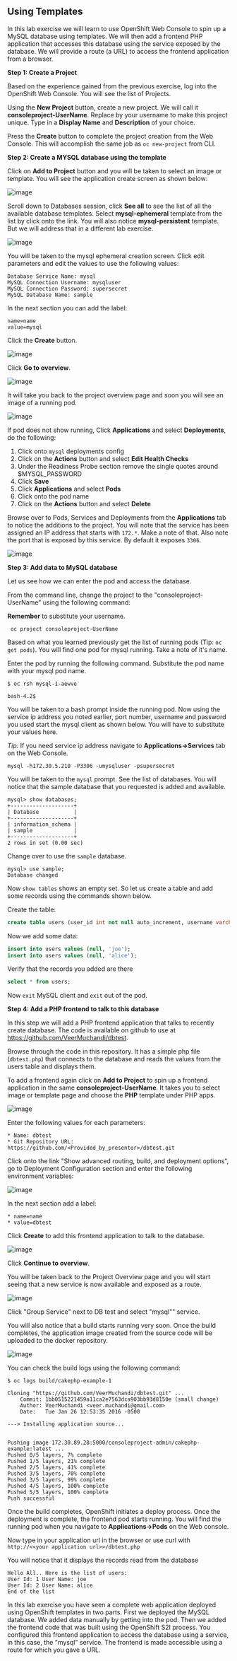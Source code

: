 ## Using Templates

In this lab exercise we will learn to use OpenShift Web Console to spin up a MySQL database using templates. We will then add a frontend PHP application that accesses this database using the service exposed by the database. We will provide a route (a URL) to access the frontend application from a browser.

**Step 1: Create a Project**

Based on the experience gained from the previous exercise, log into the OpenShift Web Console. You will see the list of Projects.

Using the **New Project** button, create a new project. We will call it **consoleproject-UserName**. Replace by your username to make this project unique. Type in a **Display Name** and **Description** of your choice.

Press the **Create** button to complete the project creation from the Web Console. This will accomplish the same job as `oc new-project` from CLI.

**Step 2: Create a MYSQL database using the template**

Click on **Add to Project** button and you will be taken to select an image or template. You will see the application create screen as shown below:

![image](images/application_create_screen.png)

Scroll down to Databases session, click **See all** to see the list of all the available database templates. Select **mysql-ephemeral** template from the list by click onto the link. You will also notice **mysql-persistent** template. But we will address that in a different lab exercise.

![image](images/mysql_ephemeral_template.png)

You will be taken to the mysql ephemeral creation screen. Click edit parameters and edit the values to use the following values:

```
Database Service Name: mysql
MySQL Connection Username: mysqluser
MySQL Connection Password: supersecret
MySQL Database Name: sample
```

In the next section you can add the label:

```
name=name
value=mysql
```

Click the **Create** button.

![image](images/mysql_ephemeral_creation.png)

Click **Go to overview**.

![image](images/mysql_pod_on_proj_details.png)

It will take you back to the project overview page and soon you will see an image of a running pod.

![image](images/mysql_pod_on_proj_overview.png)

If pod does not show running, Click **Applications** and select **Deployments**, do the following:

1. Click onto `mysql` deployments config
2. Click on the **Actions** button and select **Edit Health Checks**
3. Under the Readiness Probe section remove the single quotes around $MYSQL_PASSWORD
4. Click **Save**
5. Click **Applications** and select **Pods**
6. Click onto the pod name
7. Click on the **Actions** button and select **Delete**


Browse over to Pods, Services and Deployments from the **Applications** tab to notice the additions to the project. You will note that the service has been assigned an IP address that starts with `172.*`. Make a note of that. Also note the port that is exposed by this service. By default it exposes `3306`.

![image](images/mysql_service.png)

**Step 3: Add data to MySQL database**

Let us see how we can enter the pod and access the database.

From the command line, change the project to the "consoleproject-UserName" using the following command:

**Remember** to substitute your username.

````
 oc project consoleproject-UserName
````

Based on what you learned previously get the list of running pods (Tip: `oc get pods`). You will find one pod for mysql running. Take a note of it's name.

Enter the pod by running the following command. Substitute the pod name with your mysql pod name.

````
$ oc rsh mysql-1-aewve

bash-4.2$
````

You will be taken to a bash prompt inside the running pod. Now using the service ip address you noted earlier, port number, username and password you used start the mysql client as shown below. You will have to substitute your values here.

*Tip:* If you need service ip address navigate to **Applications->Services** tab on the Web Console.

````
mysql -h172.30.5.210 -P3306 -umysqluser -psupersecret
````

You will be taken to the `mysql` prompt. See the list of databases. You will notice that the sample database that you requested is added and available.

````
mysql> show databases;
+--------------------+
| Database           |
+--------------------+
| information_schema |
| sample             |
+--------------------+
2 rows in set (0.00 sec)
````

Change over to use the `sample` database.

````
mysql> use sample;
Database changed
````

Now `show tables` shows an empty set. So let us create a table and add some records using the commands shown below.

Create the table:

````sql
create table users (user_id int not null auto_increment, username varchar(200),PRIMARY KEY(user_id));
````

Now we add some data:

````sql
insert into users values (null, 'joe');
insert into users values (null, 'alice');
````

Verify that the records you added are there

````sql
select * from users;
````

Now `exit` MySQL client and `exit` out of the pod.


**Step 4: Add a PHP frontend to talk to this database**

In this step we will add a PHP frontend application that talks to recently create database. The code is available on github to use at https://github.com/VeerMuchandi/dbtest.

Browse through the code in this repository. It has a simple php file (`dbtest.php`) that connects to the database and reads the values from the users table and displays them.

To add a frontend again click on **Add to Project** to spin up a frontend application in the same **consoleproject-UserName**. It takes you to select image or template page and choose the **PHP** template under PHP apps.

![image](images/php.png)

Enter the following values for each parameters:

```
* Name: dbtest
* Git Repository URL: https://github.com/<Provided_by_presentor>/dbtest.git
```
Click onto the link "Show advanced routing, build, and deployment options", go to Deployment Configuration section and enter the following environment variables:


![image](images/dbtest_deployment_env.png)


In the next section add a label:

```
* name=name
* value=dbtest
```

Click **Create** to add this frontend application to talk to the database.

![image](images/cakephp_confirm.png)

Click **Continue to overview**.

You will be taken back to the Project Overview page and you will start seeing that a new service is now available and exposed as a route.

![image](images/dbtest_build.png)

Click "Group Service" next to DB test and select "mysql"" service.

You will also notice that a build starts running very soon. Once the build completes, the application image created from the source code will be uploaded to the docker repository.

![image](images/console_project_overview.png)

You can check the build logs using the following command:

````
$ oc logs build/cakephp-example-1

Cloning "https://github.com/VeerMuchandi/dbtest.git" ...
	Commit:	1bb0515221459a11ca2e7563dca903bb93d8150e (small change)
	Author:	VeerMuchandi <veer.muchandi@gmail.com>
	Date:	Tue Jan 26 12:53:35 2016 -0500

---> Installing application source...


Pushing image 172.30.89.28:5000/consoleproject-admin/cakephp-example:latest ...
Pushed 0/5 layers, 7% complete
Pushed 1/5 layers, 21% complete
Pushed 2/5 layers, 41% complete
Pushed 3/5 layers, 70% complete
Pushed 3/5 layers, 99% complete
Pushed 4/5 layers, 100% complete
Pushed 5/5 layers, 100% complete
Push successful
````
Once the build completes, OpenShift initiates a deploy process. Once the deployment is complete, the frontend pod starts running. You will find the running pod when you navigate to **Applications->Pods** on the Web console.

Now type in your application url in the browser or use curl with `http://<<your application url>>/dbtest.php`

You will notice that it displays the records read from the database

````
Hello All.. Here is the list of users:
User Id: 1 User Name: joe
User Id: 2 User Name: alice
End of the list

````

In this lab exercise you have seen a complete web application deployed using OpenShift templates in two parts.
First we deployed the MySQL database. We added data manually by getting into the pod.
Then we added the frontend code that was built using the OpenShift S2I process.
You configured this frontend application to access the database using a service, in this case, the "mysql" service.
The frontend is made accessible using a route for which you gave a URL.
